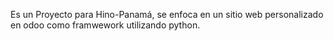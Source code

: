 Es un Proyecto para Hino-Panamá, se enfoca en un sitio web personalizado en odoo como framwework utilizando python.
